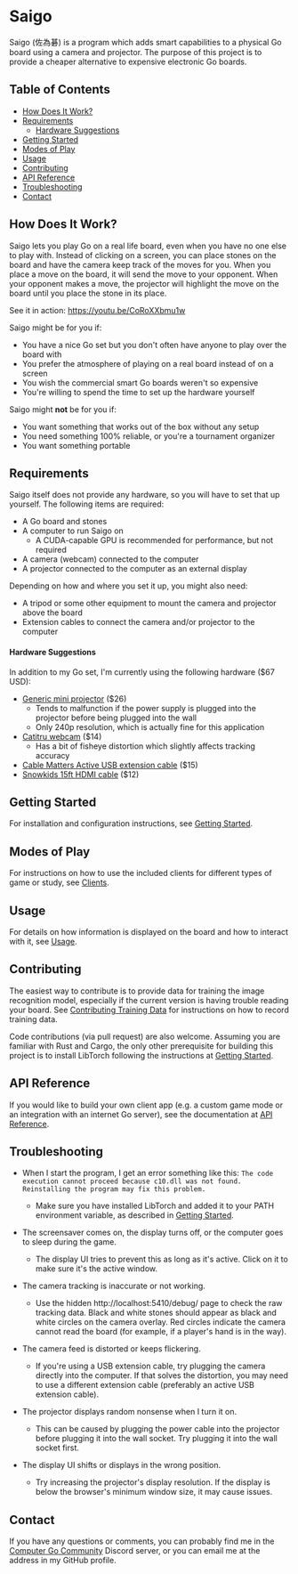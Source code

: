 # Saigo

Saigo (佐為碁) is a program which adds smart capabilities to a physical Go board using a camera and projector. The purpose of this project is to provide a cheaper alternative to expensive electronic Go boards.

## Table of Contents

- [How Does It Work?](#how-does-it-work)
- [Requirements](#requirements)
	- [Hardware Suggestions](#hardware-suggestions)
- [Getting Started](#getting-started)
- [Modes of Play](#modes-of-play)
- [Usage](#usage)
- [Contributing](#contributing)
- [API Reference](#api-reference)
- [Troubleshooting](#troubleshooting)
- [Contact](#contact)

## How Does It Work?

Saigo lets you play Go on a real life board, even when you have no one else to play with. Instead of clicking on a screen, you can place stones on the board and have the camera keep track of the moves for you. When you place a move on the board, it will send the move to your opponent. When your opponent makes a move, the projector will highlight the move on the board until you place the stone in its place.

See it in action: https://youtu.be/CoRoXXbmu1w

Saigo might be for you if:
- You have a nice Go set but you don't often have anyone to play over the board with
- You prefer the atmosphere of playing on a real board instead of on a screen
- You wish the commercial smart Go boards weren't so expensive
- You're willing to spend the time to set up the hardware yourself

Saigo might **not** be for you if:
- You want something that works out of the box without any setup
- You need something 100% reliable, or you're a tournament organizer
- You want something portable

## Requirements

Saigo itself does not provide any hardware, so you will have to set that up yourself. The following items are required:
- A Go board and stones
- A computer to run Saigo on
	- A CUDA-capable GPU is recommended for performance, but not required
- A camera (webcam) connected to the computer
- A projector connected to the computer as an external display

Depending on how and where you set it up, you might also need:
- A tripod or some other equipment to mount the camera and projector above the board
- Extension cables to connect the camera and/or projector to the computer

#### Hardware Suggestions

In addition to my Go set, I'm currently using the following hardware ($67 USD):
- [Generic mini projector](https://www.amazon.ca/dp/B07T2B9YP1) ($26)
	- Tends to malfunction if the power supply is plugged into the projector before being plugged into the wall
	- Only 240p resolution, which is actually fine for this application
- [Catitru webcam](https://www.amazon.ca/dp/B0D2R24B9C) ($14)
	- Has a bit of fisheye distortion which slightly affects tracking accuracy
- [Cable Matters Active USB extension cable](https://www.amazon.ca/dp/B00KY9M51O) ($15)
- [Snowkids 15ft HDMI cable](https://www.amazon.ca/dp/B08F7W11RV) ($12)

## Getting Started

For installation and configuration instructions, see [Getting Started](getting-started.md).

## Modes of Play

For instructions on how to use the included clients for different types of game or study, see [Clients](clients.md).

## Usage

For details on how information is displayed on the board and how to interact with it, see [Usage](usage.md).

## Contributing

The easiest way to contribute is to provide data for training the image recognition model, especially if the current version is having trouble reading your board. See [Contributing Training Data](training-data.md) for instructions on how to record training data.

Code contributions (via pull request) are also welcome. Assuming you are familiar with Rust and Cargo, the only other prerequisite for building this project is to install LibTorch following the instructions at [Getting Started](getting-started.md).

## API Reference

If you would like to build your own client app (e.g. a custom game mode or an integration with an internet Go server), see the documentation at [API Reference](api.md).

## Troubleshooting

- When I start the program, I get an error something like this: `The code execution cannot proceed because c10.dll was not found. Reinstalling the program may fix this problem.`
	- Make sure you have installed LibTorch and added it to your PATH environment variable, as described in [Getting Started](getting-started.md).

- The screensaver comes on, the display turns off, or the computer goes to sleep during the game.
	- The display UI tries to prevent this as long as it's active. Click on it to make sure it's the active window.

- The camera tracking is inaccurate or not working.
	- Use the hidden http://localhost:5410/debug/ page to check the raw tracking data. Black and white stones should appear as black and white circles on the camera overlay. Red circles indicate the camera cannot read the board (for example, if a player's hand is in the way).

- The camera feed is distorted or keeps flickering.
	- If you're using a USB extension cable, try plugging the camera directly into the computer. If that solves the distortion, you may need to use a different extension cable (preferably an active USB extension cable).

- The projector displays random nonsense when I turn it on.
	- This can be caused by plugging the power cable into the projector before plugging it into the wall socket. Try plugging it into the wall socket first.

- The display UI shifts or displays in the wrong position.
	- Try increasing the projector's display resolution. If the display is below the browser's minimum window size, it may cause issues.

## Contact

If you have any questions or comments, you can probably find me in the [Computer Go Community](https://discord.gg/VF7PmAatzj) Discord server, or you can email me at the address in my GitHub profile.